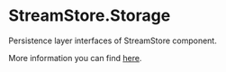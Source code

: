 # StreamStore.Storage

Persistence layer interfaces of StreamStore component.

More information you can find [here](https://github.com/kostiantyn-matsebora/streamstore/blob/master/docs/STORAGE.md).
